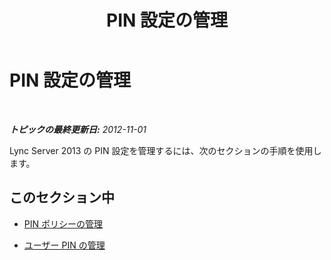﻿---
title: PIN 設定の管理
TOCTitle: PIN 設定の管理
ms:assetid: d4a104e2-830c-47f1-a5dd-de7a937cc83a
ms:mtpsurl: https://technet.microsoft.com/ja-jp/library/JJ721898(v=OCS.15)
ms:contentKeyID: 49887168
ms.date: 05/19/2016
mtps_version: v=OCS.15
ms.translationtype: HT
---

# PIN 設定の管理

 

_**トピックの最終更新日:** 2012-11-01_

Lync Server 2013 の PIN 設定を管理するには、次のセクションの手順を使用します。

## このセクション中

  - [PIN ポリシーの管理](lync-server-2013-managing-pin-policies.md)

  - [ユーザー PIN の管理](lync-server-2013-managing-user-pins.md)

